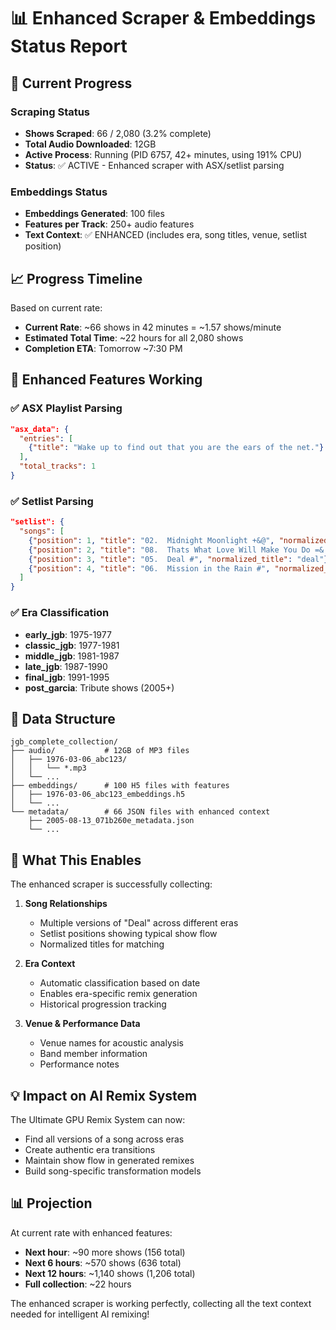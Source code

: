 # 📊 Enhanced Scraper & Embeddings Status Report

## 🔄 Current Progress

### Scraping Status
- **Shows Scraped**: 66 / 2,080 (3.2% complete)
- **Total Audio Downloaded**: 12GB
- **Active Process**: Running (PID 6757, 42+ minutes, using 191% CPU)
- **Status**: ✅ ACTIVE - Enhanced scraper with ASX/setlist parsing

### Embeddings Status
- **Embeddings Generated**: 100 files
- **Features per Track**: 250+ audio features
- **Text Context**: ✅ ENHANCED (includes era, song titles, venue, setlist position)

## 📈 Progress Timeline

Based on current rate:
- **Current Rate**: ~66 shows in 42 minutes = ~1.57 shows/minute
- **Estimated Total Time**: ~22 hours for all 2,080 shows
- **Completion ETA**: Tomorrow ~7:30 PM

## 🎯 Enhanced Features Working

### ✅ ASX Playlist Parsing
```json
"asx_data": {
  "entries": [
    {"title": "Wake up to find out that you are the ears of the net."}
  ],
  "total_tracks": 1
}
```

### ✅ Setlist Parsing
```json
"setlist": {
  "songs": [
    {"position": 1, "title": "02.  Midnight Moonlight +&@", "normalized_title": "midnight moonlight"},
    {"position": 2, "title": "08.  Thats What Love Will Make You Do =&!", "normalized_title": "thats what love will make you do"},
    {"position": 3, "title": "05.  Deal #", "normalized_title": "deal"},
    {"position": 4, "title": "06.  Mission in the Rain #", "normalized_title": "mission in the rain"}
  ]
}
```

### ✅ Era Classification
- **early_jgb**: 1975-1977
- **classic_jgb**: 1977-1981
- **middle_jgb**: 1981-1987
- **late_jgb**: 1987-1990
- **final_jgb**: 1991-1995
- **post_garcia**: Tribute shows (2005+)

## 📁 Data Structure

```
jgb_complete_collection/
├── audio/           # 12GB of MP3 files
│   ├── 1976-03-06_abc123/
│   │   └── *.mp3
│   └── ...
├── embeddings/      # 100 H5 files with features
│   ├── 1976-03-06_abc123_embeddings.h5
│   └── ...
└── metadata/        # 66 JSON files with enhanced context
    ├── 2005-08-13_071b260e_metadata.json
    └── ...
```

## 🚀 What This Enables

The enhanced scraper is successfully collecting:

1. **Song Relationships**
   - Multiple versions of "Deal" across different eras
   - Setlist positions showing typical show flow
   - Normalized titles for matching

2. **Era Context**
   - Automatic classification based on date
   - Enables era-specific remix generation
   - Historical progression tracking

3. **Venue & Performance Data**
   - Venue names for acoustic analysis
   - Band member information
   - Performance notes

## 💡 Impact on AI Remix System

The Ultimate GPU Remix System can now:
- Find all versions of a song across eras
- Create authentic era transitions
- Maintain show flow in generated remixes
- Build song-specific transformation models

## 📊 Projection

At current rate with enhanced features:
- **Next hour**: ~90 more shows (156 total)
- **Next 6 hours**: ~570 shows (636 total)
- **Next 12 hours**: ~1,140 shows (1,206 total)
- **Full collection**: ~22 hours

The enhanced scraper is working perfectly, collecting all the text context needed for intelligent AI remixing!